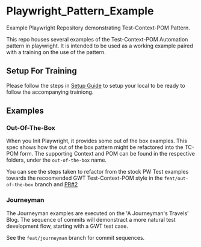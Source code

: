 # Playwright_Pattern_Example
Example Playwright Repository demonstrating Test-Context-POM Pattern. 

This repo houses several examples of the Test-Context-POM Automation pattern in playwright. It is intended to be used as a working example paired with a training on the use of the pattern. 

## Setup For Training
Please follow the steps in [Setup Guide](./doc/setup.md) to setup your local to be ready to follow the accompanying trainiong.

## Examples
### Out-Of-The-Box
When you Init Playwright, it provides some out of the box examples. This spec shows how the out of the box pattern might be refactored into the TC-POM form.
The supporting Context and POM can be found in the respective folders, under the `out-of-the-box` name.

You can see the steps taken to refactor from the stock PW Test examples towards the recoomended GWT Test-Context-POM style in the `feat/out-of-the-box` branch and [PR#2](https://github.com/djscheuf/Playwright_Pattern_Example/pull/2)


### Journeyman
The Journeyman examples are executed on the 'A Journeyman's Travels' Blog. The sequence of commits will demonstract a more natural test development flow, starting with a GWT test case. 

See the `feat/journeyman` branch for commit sequences.
